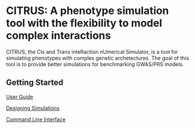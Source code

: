 # CITRUS: A phenotype simulation tool with the flexibility to model complex interactions

CITRUS, the CIs and Trans inteRaction nUmerical Simulator, is a tool for simulating phenotypes with complex genetic archetectures. The goal of this tool is to provide better simulations for benchmarking GWAS/PRS models.

## Getting Started

[User Guide](doc/user_guide.md)

[Designing Simulations](doc/designing_simulations.md)

[Command Line Interface](doc/cli.md)
